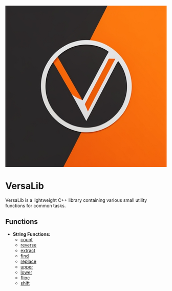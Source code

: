 ![VersaLib Logo](V.jpg)

# VersaLib

VersaLib is a lightweight C++ library containing various small utility functions for common tasks.

## Functions

- **String Functions:**
  - [count](Description/count.md)
  - [reverse](Description/reverse.md)
  - [extract](Description/extract.md)
  - [find](Description/find.md)
  - [replace](Description/replace.md)
  - [upper](Description/upper.md)
  - [lower](Description/lower.md)
  - [flipc](Description/flipc.md)
  - [shift](Description/shift.md)
